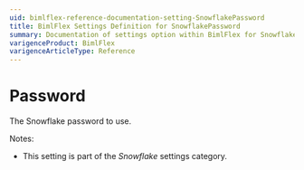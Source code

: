 ```yaml
---
uid: bimlflex-reference-documentation-setting-SnowflakePassword
title: BimlFlex Settings Definition for SnowflakePassword
summary: Documentation of settings option within BimlFlex for SnowflakePassword
varigenceProduct: BimlFlex
varigenceArticleType: Reference
---
```


# Password

The Snowflake password to use.

Notes:

* This setting is part of the *Snowflake* settings category.

